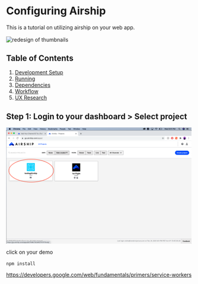 # Configuring Airship
This is a tutorial on utilizing airship on your web app.

<img align="center" alt="redesign of thumbnails" width="500px" src="https://vectorlogoseek.com/wp-content/uploads/2019/07/urban-airship-inc-vector-logo.png" />

## Table of Contents
1. [Development Setup](#development-setup)
1. [Running](#running)
1. [Dependencies](#dependencies-overview)
1. [Workflow](#workflow)
1. [UX Research](#ux-research)

## Step 1: Login to your dashboard > Select project

<img align="center" alt="redesign of thumbnails" width="500px" src="https://github.com/loreleim/airship/blob/main/images/0-step.png?raw=true" />

click on your demo

```
npm install
```

https://developers.google.com/web/fundamentals/primers/service-workers